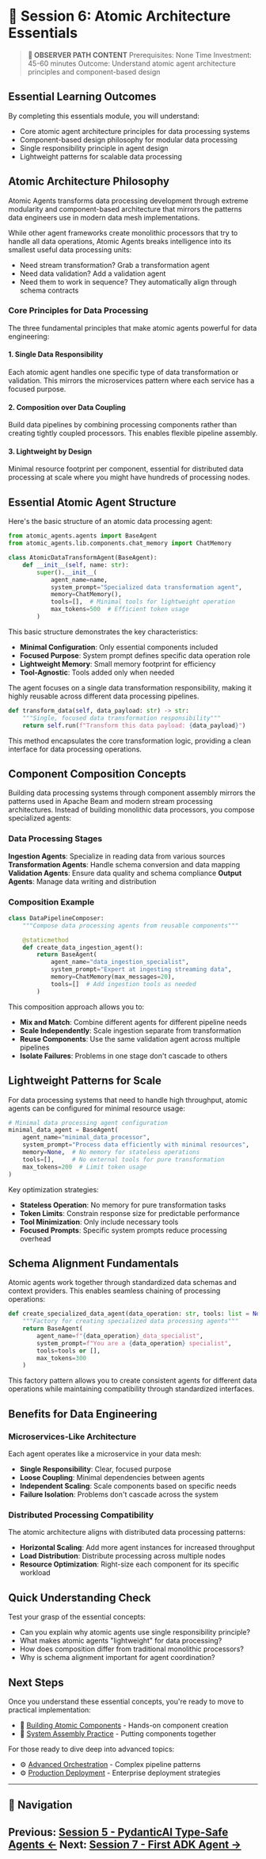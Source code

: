 # 🎯 Session 6: Atomic Architecture Essentials

> **🎯 OBSERVER PATH CONTENT**
> Prerequisites: None
> Time Investment: 45-60 minutes
> Outcome: Understand atomic agent architecture principles and component-based design

## Essential Learning Outcomes

By completing this essentials module, you will understand:

- Core atomic agent architecture principles for data processing systems
- Component-based design philosophy for modular data processing
- Single responsibility principle in agent design
- Lightweight patterns for scalable data processing

## Atomic Architecture Philosophy

Atomic Agents transforms data processing development through extreme modularity and component-based architecture that mirrors the patterns data engineers use in modern data mesh implementations.

While other agent frameworks create monolithic processors that try to handle all data operations, Atomic Agents breaks intelligence into its smallest useful data processing units:

- Need stream transformation? Grab a transformation agent
- Need data validation? Add a validation agent
- Need them to work in sequence? They automatically align through schema contracts

### Core Principles for Data Processing

The three fundamental principles that make atomic agents powerful for data engineering:

#### 1. Single Data Responsibility
Each atomic agent handles one specific type of data transformation or validation. This mirrors the microservices pattern where each service has a focused purpose.

#### 2. Composition over Data Coupling
Build data pipelines by combining processing components rather than creating tightly coupled processors. This enables flexible pipeline assembly.

#### 3. Lightweight by Design
Minimal resource footprint per component, essential for distributed data processing at scale where you might have hundreds of processing nodes.

## Essential Atomic Agent Structure

Here's the basic structure of an atomic data processing agent:

```python
from atomic_agents.agents import BaseAgent
from atomic_agents.lib.components.chat_memory import ChatMemory

class AtomicDataTransformAgent(BaseAgent):
    def __init__(self, name: str):
        super().__init__(
            agent_name=name,
            system_prompt="Specialized data transformation agent",
            memory=ChatMemory(),
            tools=[],  # Minimal tools for lightweight operation
            max_tokens=500  # Efficient token usage
        )
```

This basic structure demonstrates the key characteristics:

- **Minimal Configuration**: Only essential components included
- **Focused Purpose**: System prompt defines specific data operation role
- **Lightweight Memory**: Small memory footprint for efficiency
- **Tool-Agnostic**: Tools added only when needed

The agent focuses on a single data transformation responsibility, making it highly reusable across different data processing pipelines.

```python
def transform_data(self, data_payload: str) -> str:
    """Single, focused data transformation responsibility"""
    return self.run(f"Transform this data payload: {data_payload}")
```

This method encapsulates the core transformation logic, providing a clean interface for data processing operations.

## Component Composition Concepts

Building data processing systems through component assembly mirrors the patterns used in Apache Beam and modern stream processing architectures. Instead of building monolithic data processors, you compose specialized agents:

### Data Processing Stages

**Ingestion Agents**: Specialize in reading data from various sources
**Transformation Agents**: Handle schema conversion and data mapping
**Validation Agents**: Ensure data quality and schema compliance
**Output Agents**: Manage data writing and distribution

### Composition Example

```python
class DataPipelineComposer:
    """Compose data processing agents from reusable components"""

    @staticmethod
    def create_data_ingestion_agent():
        return BaseAgent(
            agent_name="data_ingestion_specialist",
            system_prompt="Expert at ingesting streaming data",
            memory=ChatMemory(max_messages=20),
            tools=[]  # Add ingestion tools as needed
        )
```

This composition approach allows you to:

- **Mix and Match**: Combine different agents for different pipeline needs
- **Scale Independently**: Scale ingestion separate from transformation
- **Reuse Components**: Use the same validation agent across multiple pipelines
- **Isolate Failures**: Problems in one stage don't cascade to others

## Lightweight Patterns for Scale

For data processing systems that need to handle high throughput, atomic agents can be configured for minimal resource usage:

```python
# Minimal data processing agent configuration
minimal_data_agent = BaseAgent(
    agent_name="minimal_data_processor",
    system_prompt="Process data efficiently with minimal resources",
    memory=None,  # No memory for stateless operations
    tools=[],     # No external tools for pure transformation
    max_tokens=200  # Limit token usage
)
```

Key optimization strategies:

- **Stateless Operation**: No memory for pure transformation tasks
- **Token Limits**: Constrain response size for predictable performance
- **Tool Minimization**: Only include necessary tools
- **Focused Prompts**: Specific system prompts reduce processing overhead

## Schema Alignment Fundamentals

Atomic agents work together through standardized data schemas and context providers. This enables seamless chaining of processing operations:

```python
def create_specialized_data_agent(data_operation: str, tools: list = None):
    """Factory for creating specialized data processing agents"""
    return BaseAgent(
        agent_name=f"{data_operation}_data_specialist",
        system_prompt=f"You are a {data_operation} specialist",
        tools=tools or [],
        max_tokens=300
    )
```

This factory pattern allows you to create consistent agents for different data operations while maintaining compatibility through standardized interfaces.

## Benefits for Data Engineering

### Microservices-Like Architecture
Each agent operates like a microservice in your data mesh:

- **Single Responsibility**: Clear, focused purpose
- **Loose Coupling**: Minimal dependencies between agents
- **Independent Scaling**: Scale components based on specific needs
- **Failure Isolation**: Problems don't cascade across the system

### Distributed Processing Compatibility
The atomic architecture aligns with distributed data processing patterns:

- **Horizontal Scaling**: Add more agent instances for increased throughput
- **Load Distribution**: Distribute processing across multiple nodes
- **Resource Optimization**: Right-size each component for its specific workload

## Quick Understanding Check

Test your grasp of the essential concepts:

- Can you explain why atomic agents use single responsibility principle?
- What makes atomic agents "lightweight" for data processing?
- How does composition differ from traditional monolithic processors?
- Why is schema alignment important for agent coordination?

## Next Steps

Once you understand these essential concepts, you're ready to move to practical implementation:

- 📝 [Building Atomic Components](Session6_Building_Atomic_Components.md) - Hands-on component creation
- 📝 [System Assembly Practice](Session6_System_Assembly_Practice.md) - Putting components together

For those ready to dive deep into advanced topics:

- ⚙️ [Advanced Orchestration](Session6_Advanced_Orchestration.md) - Complex pipeline patterns
- ⚙️ [Production Deployment](Session6_Production_Deployment.md) - Enterprise deployment strategies
---

## 🧭 Navigation

**Previous:** [Session 5 - PydanticAI Type-Safe Agents ←](Session5_PydanticAI_Type_Safe_Agents.md)
**Next:** [Session 7 - First ADK Agent →](Session7_First_ADK_Agent.md)
---

